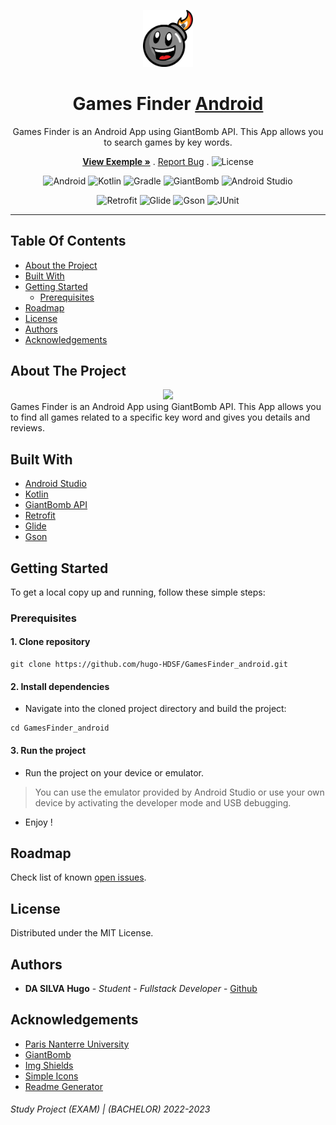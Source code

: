<p align="center">
  <a>
    <img src="assets/images/GiantBomb_logo.png" alt="Logo" width="80" >
  </a>
</p>

<h1 align="center">Games Finder <a href="https://www.android.com/">Android</a></h1>

<p align="center">
  <p align="center">
      Games Finder is an Android App using GiantBomb API. This App allows you to search games by key words.
  </p> 
  <p align="center">
    <a href="https://github.com/hugo-HDSF/GamesFinder_android/blob/main/assets/videos/example.gif"><strong>View Exemple »</strong></a>
    .
    <a href="https://github.com/hugo-HDSF/GamesFinder_android/issues">Report Bug</a>
    .
    <img src="https://img.shields.io/github/license/hugo-HDSF/GamesFinder_android" alt="License" height="15">
    </p>
</p>

<div align="center">

![Android](https://img.shields.io/badge/-Android_8.1_API_27-3DDC84?logo=android&logoColor=white)
![Kotlin](https://img.shields.io/badge/-Kotlin_1.8-0095D5?logo=kotlin&logoColor=white)
![Gradle](https://img.shields.io/badge/-Gradle_8.0-02303A?logo=gradle&logoColor=white)
![GiantBomb](https://img.shields.io/badge/-GiantBomb_API-FF0000?logo=giantbomb&logoColor=white)
![Android Studio](https://img.shields.io/badge/-Android_Studio-3DDC84?logo=android-studio&logoColor=white)
</div>

<div align="center">

![Retrofit](https://img.shields.io/badge/-Retrofit_2.9-0095D5?logo=retrofit&logoColor=white)
![Glide](https://img.shields.io/badge/-Glide_4.12-0095D5?logo=glide&logoColor=white)
![Gson](https://img.shields.io/badge/-Gson_2.8-0095D5?logo=gson&logoColor=white)
![JUnit](https://img.shields.io/badge/-JUnit_4.13-25A162?logo=junit5&logoColor=white)
</div>

-----

## Table Of Contents

* [About the Project](#about-the-project)
* [Built With](#built-with)
* [Getting Started](#getting-started)
    * [Prerequisites](#prerequisites)
* [Roadmap](#roadmap)
* [License](#license)
* [Authors](#authors)
* [Acknowledgements](#acknowledgements)

## About The Project
<div align="center">
  <img src="https://github.com/hugo-HDSF/GamesFinder_android/blob/main/assets/videos/example.gif" height="500">
</div>
Games Finder is an Android App using GiantBomb API. This App allows you to find all games related to a specific key word and gives you details and reviews.

## Built With

* [Android Studio](https://developer.android.com/studio)
* [Kotlin](https://kotlinlang.org/)
* [GiantBomb API](https://www.giantbomb.com/api/)
* [Retrofit](https://square.github.io/retrofit/)
* [Glide](https://github.com/bumptech/glide)
* [Gson](https://stleary.github.io/JSON-java/org/json/JSONObject.html)

## Getting Started

To get a local copy up and running, follow these simple steps:

### Prerequisites

#### 1. Clone repository

```Shell
git clone https://github.com/hugo-HDSF/GamesFinder_android.git
```

#### 2. Install dependencies

- Navigate into the cloned project directory and build the project:

```Shell
cd GamesFinder_android
```

#### 3. Run the project

- Run the project on your device or emulator.
> You can use the emulator provided by Android Studio or use your own device by activating the developer mode and USB debugging.
- Enjoy !

## Roadmap

Check list of known [open issues](https://github.com/hugo-HDSF/GamesFinder_android/issues).

## License

Distributed under the MIT License.

## Authors

* **DA SILVA Hugo** - *Student - Fullstack Developer* - [Github](https://github.com/hugo-HDSF/)

## Acknowledgements

* [Paris Nanterre University](https://www.parisnanterre.fr/)
* [GiantBomb](https://www.giantbomb.com/)
* [Img Shields](https://shields.io/)
* [Simple Icons](https://simpleicons.org/)
* [Readme Generator](https://readme.shaankhan.dev/)

###### _Study Project (EXAM) | (BACHELOR) 2022-2023_
